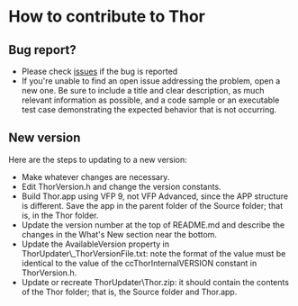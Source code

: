 # How to contribute to Thor

## Bug report?
- Please check [issues](https://github.com/VFPX/Thor/issues) if the bug is reported
- If you're unable to find an open issue addressing the problem, open a new one. Be sure to include a title and clear description, as much relevant information as possible, and a code sample or an executable test case demonstrating the expected behavior that is not occurring.

## New version
Here are the steps to updating to a new version:

* Make whatever changes are necessary.
* Edit ThorVersion.h and change the version constants.
* Build Thor.app using VFP 9, not VFP Advanced, since the APP structure is different. Save the app in the parent folder of the Source folder; that is, in the Thor folder.
* Update the version number at the top of README.md and describe the changes in the What's New section near the bottom.
* Update the AvailableVersion property in ThorUpdater\\_ThorVersionFile.txt: note the format of the value must be identical to the value of the ccThorInternalVERSION constant in ThorVersion.h.
* Update or recreate ThorUpdater\Thor.zip: it should contain the contents of the Thor folder; that is, the Source folder and Thor.app.
